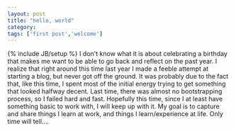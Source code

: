 ```yaml
---
layout: post
title: "hello, world"
category: 
tags: ['first post','welcome']
---
```

{% include JB/setup %}
I don't know what it is about celebrating a birthday that makes me want to be able to go back and reflect on the past year.
I realize that right around this time last year I made a feeble attempt at starting a blog, but never got off the ground.
It was probably due to the fact that, like this time, I spent most of the initial energy trying to get something that looked halfway decent.
Last time, there was almost no bootstrapping process, so I failed hard and fast.
Hopefully this time, since I at least have something basic to work with, I will keep up with it.
My goal is to capture and share things I learn at work, and things I learn/experience at life.
Only time will tell....
